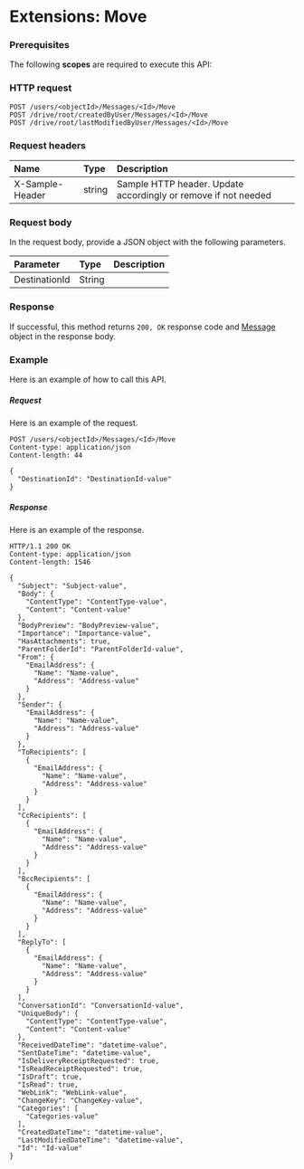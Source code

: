 # Extensions: Move


### Prerequisites
The following **scopes** are required to execute this API: 
### HTTP request
<!-- { "blockType": "ignored" } -->
```http
POST /users/<objectId>/Messages/<Id>/Move
POST /drive/root/createdByUser/Messages/<Id>/Move
POST /drive/root/lastModifiedByUser/Messages/<Id>/Move

```
### Request headers
| Name       | Type | Description|
|:---------------|:--------|:----------|
| X-Sample-Header  | string  | Sample HTTP header. Update accordingly or remove if not needed|

### Request body
In the request body, provide a JSON object with the following parameters.

| Parameter	   | Type	|Description|
|:---------------|:--------|:----------|
|DestinationId|String||

### Response
If successful, this method returns `200, OK` response code and [Message](../resources/message.md) object in the response body.

### Example
Here is an example of how to call this API.
##### Request
Here is an example of the request.
<!-- {
  "blockType": "request",
  "name": "extensions_move"
}-->
```http
POST /users/<objectId>/Messages/<Id>/Move
Content-type: application/json
Content-length: 44

{
  "DestinationId": "DestinationId-value"
}
```

##### Response
Here is an example of the response.
<!-- {
  "blockType": "response",
  "truncated": false,
  "@odata.type": "microsoft.graph.message"
} -->
```http
HTTP/1.1 200 OK
Content-type: application/json
Content-length: 1546

{
  "Subject": "Subject-value",
  "Body": {
    "ContentType": "ContentType-value",
    "Content": "Content-value"
  },
  "BodyPreview": "BodyPreview-value",
  "Importance": "Importance-value",
  "HasAttachments": true,
  "ParentFolderId": "ParentFolderId-value",
  "From": {
    "EmailAddress": {
      "Name": "Name-value",
      "Address": "Address-value"
    }
  },
  "Sender": {
    "EmailAddress": {
      "Name": "Name-value",
      "Address": "Address-value"
    }
  },
  "ToRecipients": [
    {
      "EmailAddress": {
        "Name": "Name-value",
        "Address": "Address-value"
      }
    }
  ],
  "CcRecipients": [
    {
      "EmailAddress": {
        "Name": "Name-value",
        "Address": "Address-value"
      }
    }
  ],
  "BccRecipients": [
    {
      "EmailAddress": {
        "Name": "Name-value",
        "Address": "Address-value"
      }
    }
  ],
  "ReplyTo": [
    {
      "EmailAddress": {
        "Name": "Name-value",
        "Address": "Address-value"
      }
    }
  ],
  "ConversationId": "ConversationId-value",
  "UniqueBody": {
    "ContentType": "ContentType-value",
    "Content": "Content-value"
  },
  "ReceivedDateTime": "datetime-value",
  "SentDateTime": "datetime-value",
  "IsDeliveryReceiptRequested": true,
  "IsReadReceiptRequested": true,
  "IsDraft": true,
  "IsRead": true,
  "WebLink": "WebLink-value",
  "ChangeKey": "ChangeKey-value",
  "Categories": [
    "Categories-value"
  ],
  "CreatedDateTime": "datetime-value",
  "LastModifiedDateTime": "datetime-value",
  "Id": "Id-value"
}
```

<!-- uuid: 93713206-fa02-48df-97bb-72304b6d766e
2015-10-25 12:56:09 UTC -->
<!-- {
  "type": "#page.annotation",
  "description": "Extensions: Move",
  "keywords": "",
  "section": "documentation",
  "tocPath": ""
}-->